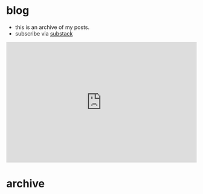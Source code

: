
# blog

- this is an archive of my posts.
- subscribe via [substack](https://shubhxms.substack.com/)

<iframe
    src="https://shubhxms.substack.com/embed"
    width="100%"
    height="320"
    frameborder="0"
    scrolling="no"
>
</iframe>

# archive